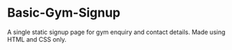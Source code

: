 # Basic-Gym-Signup
A single static signup page for gym enquiry and contact details. Made using HTML and CSS only.
